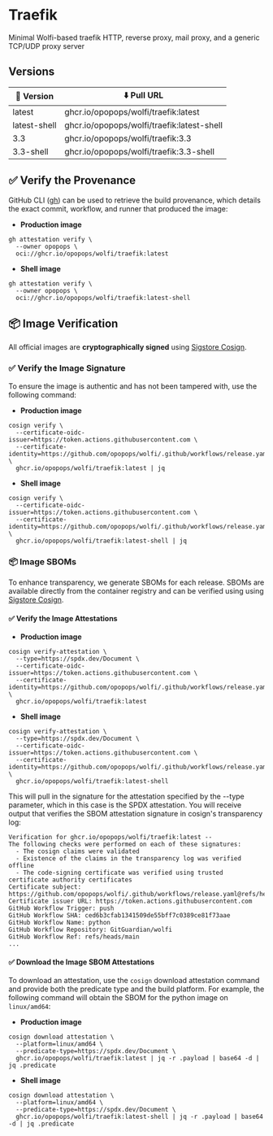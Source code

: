 # Traefik

Minimal Wolfi-based traefik HTTP, reverse proxy, mail proxy, and a generic TCP/UDP proxy server

## Versions

| 📌 Version    | ⬇️ Pull URL                                 |
| ------------ | ------------------------------------------ |
| latest       | ghcr.io/opopops/wolfi/traefik:latest       |
| latest-shell | ghcr.io/opopops/wolfi/traefik:latest-shell |
| 3.3          | ghcr.io/opopops/wolfi/traefik:3.3          |
| 3.3-shell    | ghcr.io/opopops/wolfi/traefik:3.3-shell    |

## ✅ Verify the Provenance

GitHub CLI ([gh](https://cli.github.com/)) can be used to retrieve the build provenance, which details the exact commit, workflow, and runner that produced the image:

- **Production image**

```shell
gh attestation verify \
  --owner opopops \
  oci://ghcr.io/opopops/wolfi/traefik:latest
```

- **Shell image**

```shell
gh attestation verify \
  --owner opopops \
  oci://ghcr.io/opopops/wolfi/traefik:latest-shell
```

## 📦 **Image Verification**

All official images are **cryptographically signed** using [Sigstore Cosign](https://www.sigstore.dev/).

### ✅ Verify the Image Signature

To ensure the image is authentic and has not been tampered with, use the following command:

- **Production image**

```shell
cosign verify \
  --certificate-oidc-issuer=https://token.actions.githubusercontent.com \
  --certificate-identity=https://github.com/opopops/wolfi/.github/workflows/release.yaml@refs/heads/main \
  ghcr.io/opopops/wolfi/traefik:latest | jq
```

- **Shell image**

```shell
cosign verify \
  --certificate-oidc-issuer=https://token.actions.githubusercontent.com \
  --certificate-identity=https://github.com/opopops/wolfi/.github/workflows/release.yaml@refs/heads/main \
  ghcr.io/opopops/wolfi/traefik:latest-shell | jq
```

### 📦 **Image SBOMs**

To enhance transparency, we generate SBOMs for each release. SBOMs are available directly from the container registry
and can be verified using using [Sigstore Cosign](https://www.sigstore.dev/).

#### ✅ Verify the Image Attestations

- **Production image**

```shell
cosign verify-attestation \
  --type=https://spdx.dev/Document \
  --certificate-oidc-issuer=https://token.actions.githubusercontent.com \
  --certificate-identity=https://github.com/opopops/wolfi/.github/workflows/release.yaml@refs/heads/main \
  ghcr.io/opopops/wolfi/traefik:latest
```

- **Shell image**

```shell
cosign verify-attestation \
  --type=https://spdx.dev/Document \
  --certificate-oidc-issuer=https://token.actions.githubusercontent.com \
  --certificate-identity=https://github.com/opopops/wolfi/.github/workflows/release.yaml@refs/heads/main \
  ghcr.io/opopops/wolfi/traefik:latest-shell
```

This will pull in the signature for the attestation specified by the --type parameter, which in this case is the SPDX attestation. You will receive output that verifies the SBOM attestation signature in cosign's transparency log:

```shell
Verification for ghcr.io/opopops/wolfi/traefik:latest --
The following checks were performed on each of these signatures:
  - The cosign claims were validated
  - Existence of the claims in the transparency log was verified offline
  - The code-signing certificate was verified using trusted certificate authority certificates
Certificate subject: https://github.com/opopops/wolfi/.github/workflows/release.yaml@refs/heads/main
Certificate issuer URL: https://token.actions.githubusercontent.com
GitHub Workflow Trigger: push
GitHub Workflow SHA: ced6b3cfab1341509de55bff7c0389ce81f73aae
GitHub Workflow Name: python
GitHub Workflow Repository: GitGuardian/wolfi
GitHub Workflow Ref: refs/heads/main
...
```

#### ✅ Download the Image SBOM Attestations

To download an attestation, use the `cosign` download attestation command and provide both the predicate type and the build platform. For example, the following command will obtain the SBOM for the python image on `linux/amd64`:

- **Production image**

```shell
cosign download attestation \
  --platform=linux/amd64 \
  --predicate-type=https://spdx.dev/Document \
  ghcr.io/opopops/wolfi/traefik:latest | jq -r .payload | base64 -d | jq .predicate
```

- **Shell image**

```shell
cosign download attestation \
  --platform=linux/amd64 \
  --predicate-type=https://spdx.dev/Document \
  ghcr.io/opopops/wolfi/traefik:latest-shell | jq -r .payload | base64 -d | jq .predicate
```
